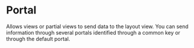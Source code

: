 Portal
======

Allows views or partial views to send data to the layout view. You can send information through several
portals identified through a common key or through the default portal.